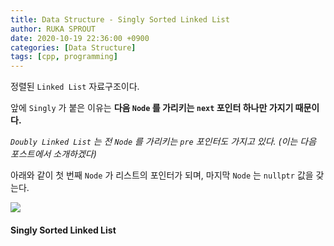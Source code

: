 ```yaml
---
title: Data Structure - Singly Sorted Linked List
author: RUKA SPROUT
date: 2020-10-19 22:36:00 +0900
categories: [Data Structure]
tags: [cpp, programming]
---
```


정렬된 `Linked List` 자료구조이다.

앞에 `Singly` 가 붙은 이유는 **다음 `Node` 를 가리키는 `next` 포인터 하나만 가지기 때문이다.**

*`Doubly Linked List` 는 전 `Node` 를 가리키는  `pre` 포인터도 가지고 있다. (이는 다음 포스트에서 소개하겠다)*

아래와 같이 첫 번째 `Node` 가 리스트의 포인터가 되며, 마지막 `Node` 는 `nullptr` 값을 갖는다.

![](https://upload.wikimedia.org/wikipedia/commons/6/6d/Singly-linked-list.svg)

#### Singly Sorted Linked List

<script src="https://gist.github.com/lutca1320/b69f47e095957cd4924521e9217eb38e.js"></script>
